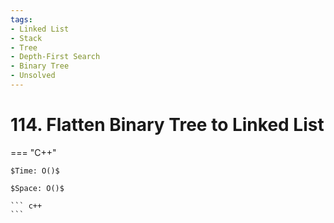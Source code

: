 ```yaml
---
tags:
- Linked List
- Stack
- Tree
- Depth-First Search
- Binary Tree
- Unsolved
---
```



# 114. Flatten Binary Tree to Linked List

=== "C++"

    $Time: O()$

    $Space: O()$

    ``` c++
    ```
